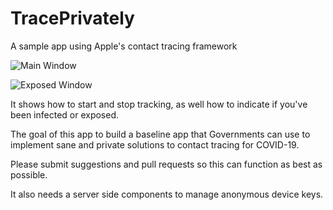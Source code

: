# TracePrivately
A sample app using Apple's contact tracing framework

![Main Window](../master/screenshots/trace-main.jpg?raw=true)

![Exposed Window](../master/screenshots/trace-exposed.jpg?raw=true)

It shows how to start and stop tracking, as well how to indicate if you've been infected or exposed.

The goal of this app to build a baseline app that Governments can use to implement sane and private solutions to contact tracing for COVID-19.

Please submit suggestions and pull requests so this can function as best as possible.

It also needs a server side components to manage anonymous device keys.
